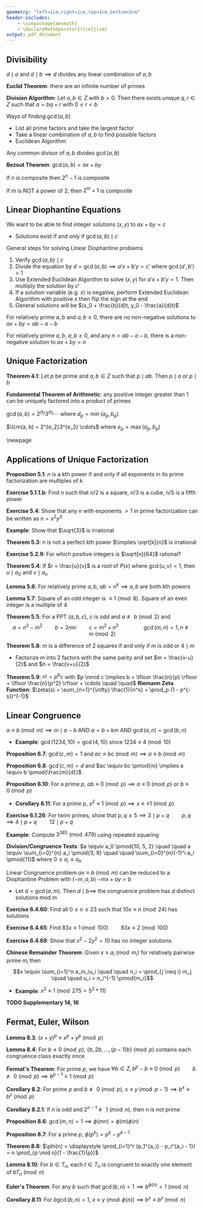 ```yaml
---
geometry: "left=1cm,right=1cm,top=1cm,bottom=2cm"
header-includes:
    - \usepackage{amsmath}
    - \DeclareMathOperator{\lcm}{lcm}
output: pdf_document
---
```


## Divisibility

$d \mid a$ and $d \mid b \implies d$ divides any linear combination of $a, b$

**Euclid Theorem**: there are an infinite number of primes

**Division Algorithm**: Let $a, b \in Z$ with $b > 0$. Then there exists unique $q, r \in Z$ such that $a = bq + r$ with $0 \leq r < b$

Ways of finding $\gcd(a, b)$

- List all prime factors and take the largest factor
- Take a linear combination of $a, b$ to find possible factors
- Euclidean Algorithm

Any common divisor of $a, b$ divides $\gcd(a, b)$

**Bezout Theorem**: $\gcd(a, b) = ax + by$

If $n$ is composite then $2^n - 1$ is composite

If $m$ is NOT a power of $2$, then $2^m + 1$ is composite

## Linear Diophantine Equations

We want to be able to find integer solutions $(x, y)$ to $ax + by = c$

- Solutions exist if and only if $\gcd(a, b) \mid c$

General steps for solving Linear Diophantine problems

1. Verify $\gcd(a, b) \mid c$
2. Divide the equation by $d = \gcd(a, b) \implies a'x + b' y = c'$ where $\gcd(a', b') = 1$
3. Use Extended Euclidean Algorithm to solve $(x, y)$ for $a'x + b'y = 1$. Then multiply the solution by $c'$
4. If a solution variable (e.g. $x$) is negative, perform Extended Euclidean Algorithm with positive $x$ then flip the sign at the end
5. General solutions will be $(x_0 + \frac{b}{d}t, y_0 - \frac{a}{d}t)$

For relatively prime $a,b$ and $a, b \geq 0$, there are no non-negative solutions to $ax + by = ab - a - b$

For relatively prime $a,b$, $a, b \geq 0$, and any $n > ab - a - b$, there is a non-negative solution to $ax + by = n$

## Unique Factorization

**Theorem 4.1**: Let $p$ be prime and $a,b \in Z$ such that $p \mid ab$. Then $p \mid a$ or $p \mid b$

**Fundamental Theorem of Arithmetic**: any positive integer greater than $1$ can be uniquely factored into a product of primes

$\gcd(a, b) = 2^{d_2}3^{d_3} \cdots$ where $d_p = \min(a_p, b_p)$

$\lcm(a, b) = 2^{e_2}3^{e_3} \cdots$ where $e_p = \max(a_p, b_p)$

\newpage

## Applications of Unique Factorization

**Proposition 5.1**: $n$ is a kth power if and only if all exponents in its prime factorization are multiples of $k$

**Exercise 5.1.1.b**: Find $n$ such that $n/2$ is a square, $n/3$ is a cube, $n/5$ is a fifth power

**Exercise 5.4**: Show that any $n$ with exponents $>1$ in prime factorization can be written as $n = x^2 y^3$

**Example**: Show that $\sqrt{3}$ is irrational

**Theorem 5.3**: $n$ is not a perfect kth power $\implies \sqrt[k]{n}$ is irrational

**Exercise 5.2.9**: For which positive integers is $\sqrt[n]{64}$ rational?

**Theorem 5.4**: If $r = \frac{u}{v}$ is a root of $P(x)$ where $\gcd(u, v) = 1$, then $u \mid a_0$ and $v \mid a_n$

**Lemma 5.6**: For relatively prime $a, b$, $ab = n^k \implies a, b$ are both $k$th powers

**Lemma 5.7**: Square of an odd integer is $\equiv 1 \pmod{8}$. Square of an even integer is a multiple of $4$

**Theorem 5.5**: For a PPT $(a, b, c)$, $c$ is odd and $a \not \equiv b \pmod{2}$ and
$$a = n^2 - m^2 \quad \quad b = 2mn \quad \quad c = m^2 + n^2 \quad \quad \quad \quad \gcd(m, n) = 1, n \not \equiv m \pmod{2}$$

**Theorem 5.8**: $m$ is a difference of 2 squares if and only if $m$ is odd or $4 \mid m$

- Factorize $m$ into $2$ factors with the same parity and set $m = \frac{v-u}{2}$ and $n = \frac{v+u}{2}$

**Theorem 5.9**: $n! = p^b c$ with $p \nmid c \implies b = \lfloor \frac{n}{p} \rfloor + \lfloor \frac{n}{p^2} \rfloor + \cdots \quad \quad$ **Riemann Zeta Function**: $\zeta(s) = \sum_{n=1}^{\infty} \frac{1}{n^s} = \prod_p (1 - p^{-s})^{-1}$

## Linear Congruence

$a \equiv b \pmod{m} \implies m \mid a - b$ AND $a = b + km$ AND $\gcd(a, n) = \gcd(b, n)$

- **Example**: $\gcd(1234, 10) = \gcd(4, 10)$ since $1234 \equiv 4 \pmod{10}$

**Proposition 6.7**: $\gcd(c, m) = 1$ and $ac \equiv bc \pmod{m} \implies a \equiv b \pmod{m}$

**Proposition 6.8**: $\gcd(c, m) = d$ and $ac \equiv bc \pmod{m} \implies a \equiv b \pmod{\frac{m}{d}}$

**Proposition 6.10**: For a prime $p$, $ab \equiv 0 \pmod{p} \implies a \equiv 0 \pmod{p}$ or $b \equiv 0 \pmod{p}$

- **Corollary 6.11**: For a prime $p$, $x^2 \equiv 1 \pmod{p} \implies x \equiv \pm 1 \pmod{p}$

**Exercise 6.1.26**: For twim primes, show that $p, q \geq 5 \implies 3 \mid p + q \quad \quad p, q \implies 4 \mid p + q \quad \quad 12 \mid p + q$

**Example**: Compute $3^{385} \pmod{479}$ using repeated squaring

**Division/Congruence Tests**: $a \equiv a_0 \pmod{10, 5, 2} \quad \quad a \equiv \sum_{i=0}^{n} a_i \pmod{3, 9} \quad \quad \sum_{i=0}^{n}(-1)^i a_i \pmod{11}$ where $0 \leq a_i \leq a_n$

Linear Congruence problem $ax \equiv b \pmod{m}$ can be reduced to a Diophantine Problem with $(-m, a, b)$ $-mx + ay = b$

- Let $d = \gcd(a, m)$. Then $d \mid b \implies$ the congruence problem has $d$ distinct solutions mod m

**Exercise 6.4.60**: Find all $0 \leq n \leq 23$ such that $10 x \equiv n \pmod{24}$ has solutions

**Exercise 6.4.65**: Find $83 x \equiv 1 \pmod{100} \quad \quad 83 x \equiv 2 \pmod{100}$

**Exercise 6.4.69**: Show that $x^2 - 2y^2 = 10$ has no integer solutions

**Chinese Remainder Theorem**: Given $x \equiv a_i \pmod{m_i}$ for relatively pairwise prime $m_i$ then
$$x \equiv \sum_{i=1}^n a_in_iu_i \quad \quad n_i = \prod_{j \neq i} m_j \quad \quad u_i = n_i^{-1} \pmod{m_i}$$

- **Example**: $x^2 \equiv 1 \pmod{275 = 5^2 * 11}$

**TODO Supplementary 14, 16**

## Fermat, Euler, Wilson

**Lemma 8.3**: $(x + y)^p \equiv x^p + y^p \pmod{p}$

**Lemma 8.4**: For $b \neq 0 \pmod{p}$, $\{b, 2b, \ldots, (p-1)b\} \pmod{p}$ contains each congruence class exactly once

**Fermat's Theorem**: For prime $p$, we have $\forall b \in Z, b^p - b \equiv 0 \pmod{p} \quad \quad b \not \equiv 0 \pmod{p} \implies b^{p-1} \equiv 1 \pmod{p}$

**Corollary 8.2**: For prime $p$ and $b \not \equiv 0 \pmod{p}$, $x \equiv y \pmod{p-1} \implies b^x \equiv b^y \pmod{p}$

**Corollary 8.2.1**: If $n$ is odd and $2^{n-1} \not \equiv 1 \pmod{n}$, then $n$ is not prime

**Proposition 8.6**: $\gcd(m, n) = 1 \implies \phi(mn) = \phi(m) \phi(n)$

**Proposition 8.7**: For a prime $p$, $\phi(p^k) = p^k - p^{k-1}$

**Theorem 8.8**: $\phi(n) = \displaystyle \prod_{i=1}^r (p_1^{a_i} - p_i^{a_i - 1}) = n \prod_{p \mid n}(1 - \frac{1}{p})$

**Lemma 8.10**: For $b \in T_n$, each $t \in T_n$ is congruent to exactly one element of $bT_n \pmod{n}$

**Euler's Theorem**: For any $b$ such that $\gcd(b, n) = 1 \implies b^{\phi(n)} = 1 \pmod{n}$

**Corollary 8.11**: For $b \gcd(b, n) = 1$, $x \equiv y \pmod{\phi(n)} \implies b^x \equiv b^y \pmod{n}$

